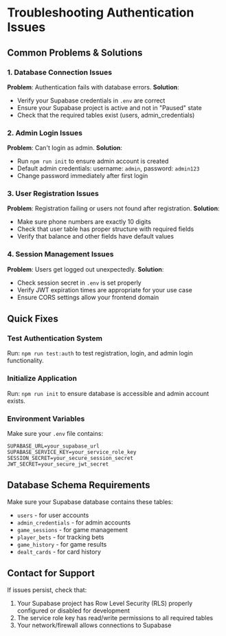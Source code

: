 # Troubleshooting Authentication Issues

## Common Problems & Solutions

### 1. Database Connection Issues
**Problem**: Authentication fails with database errors.
**Solution**: 
- Verify your Supabase credentials in `.env` are correct
- Ensure your Supabase project is active and not in "Paused" state
- Check that the required tables exist (users, admin_credentials)

### 2. Admin Login Issues
**Problem**: Can't login as admin.
**Solution**:
- Run `npm run init` to ensure admin account is created
- Default admin credentials: username: `admin`, password: `admin123`
- Change password immediately after first login

### 3. User Registration Issues
**Problem**: Registration failing or users not found after registration.
**Solution**:
- Make sure phone numbers are exactly 10 digits
- Check that user table has proper structure with required fields
- Verify that balance and other fields have default values

### 4. Session Management Issues
**Problem**: Users get logged out unexpectedly.
**Solution**:
- Check session secret in `.env` is set properly
- Verify JWT expiration times are appropriate for your use case
- Ensure CORS settings allow your frontend domain

## Quick Fixes

### Test Authentication System
Run: `npm run test:auth` to test registration, login, and admin login functionality.

### Initialize Application
Run: `npm run init` to ensure database is accessible and admin account exists.

### Environment Variables
Make sure your `.env` file contains:
```
SUPABASE_URL=your_supabase_url
SUPABASE_SERVICE_KEY=your_service_role_key
SESSION_SECRET=your_secure_session_secret
JWT_SECRET=your_secure_jwt_secret
```

## Database Schema Requirements

Make sure your Supabase database contains these tables:
- `users` - for user accounts
- `admin_credentials` - for admin accounts
- `game_sessions` - for game management
- `player_bets` - for tracking bets
- `game_history` - for game results
- `dealt_cards` - for card history

## Contact for Support

If issues persist, check that:
1. Your Supabase project has Row Level Security (RLS) properly configured or disabled for development
2. The service role key has read/write permissions to all required tables
3. Your network/firewall allows connections to Supabase